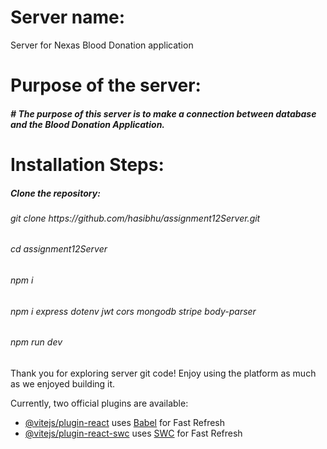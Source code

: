  # Server name:
  Server for Nexas Blood Donation application 


#

# Purpose of the server: 
<h5> # The purpose of this server is to make a connection between database and the Blood Donation Application.</h5>


#
# Installation Steps: 
<h5>Clone the repository:</h5>
<h6> git clone https://github.com/hasibhu/assignment12Server.git</h6>
<h6> cd assignment12Server</h6>
<h6> npm i</h6>
<h6>npm i express dotenv jwt cors mongodb stripe body-parser</h6>
<h6> npm run dev</h6>



Thank you for exploring server git code! Enjoy using the platform as much as we enjoyed building it.



Currently, two official plugins are available:

- [@vitejs/plugin-react](https://github.com/vitejs/vite-plugin-react/blob/main/packages/plugin-react/README.md) uses [Babel](https://babeljs.io/) for Fast Refresh
- [@vitejs/plugin-react-swc](https://github.com/vitejs/vite-plugin-react-swc) uses [SWC](https://swc.rs/) for Fast Refresh
